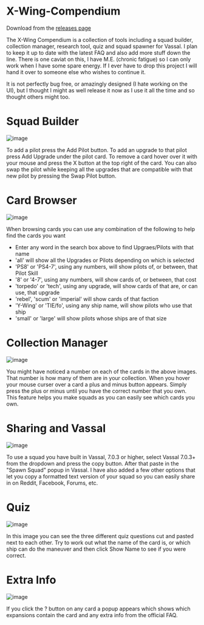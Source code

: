 # X-Wing-Compendium

Download from the [releases page](https://github.com/FaleshSB/X-Wing-Compendium/releases)

The X-Wing Compendium is a collection of tools including a squad builder, collection manager, research tool, quiz and squad spawner for Vassal. I plan to keep it up to date with the latest FAQ and also add more stuff down the line. There is one caviat on this, I have M.E. (chronic fatigue) so I can only work when I have some spare energy. If I ever have to drop this project I will hand it over to someone else who wishes to continue it.

It is not perfectly bug free, or amazingly designed (I hate working on the UI), but I thought I might as well release it now as I use it all the time and so thought others might too.

# Squad Builder

![image](http://i.imgur.com/fxzGVId.jpg)

To add a pilot press the Add Pilot button. To add an upgrade to that pilot press Add Upgrade under the pilot card. To remove a card hover over it with your mouse and press the X button at the top right of the card. You can also swap the pilot while keeping all the upgrades that are compatible with that new pilot by pressing the Swap Pilot button.

# Card Browser

![image](http://i.imgur.com/haaMZbR.jpg)

When browsing cards you can use any combination of the following to help find the cards you want

* Enter any word in the search box above to find Upgraes/Pilots with that name
* 'all' will show all the Upgrades or Pilots depending on which is selected
* 'PS8' or 'PS4-7', using any numbers, will show pilots of, or between, that Pilot Skill
* '8' or '4-7', using any numbers, will show cards of, or between, that cost
* 'torpedo' or 'tech', using any upgrade, will show cards of that are, or can use, that upgrade
* 'rebel', 'scum' or 'imperial' will show cards of that faction
* 'Y-Wing' or 'TIE/fo', using any ship name, will show pilots who use that ship
* 'small' or 'large' will show pilots whose ships are of that size

# Collection Manager

![image](http://i.imgur.com/Wz0MarG.jpg)

You might have noticed a number on each of the cards in the above images. That number is how many of them are in your collection. When you hover your mouse curser over a card a plus and minus button appears. Simply press the plus or minus until you have the correct number that you own. This feature helps you make squads as you can easily see which cards you own.

# Sharing and Vassal

![image](http://i.imgur.com/95zbsY6.jpg)

To use a squad you have built in Vassal, 7.0.3 or higher, select Vassal 7.0.3+ from the dropdown and press the copy button. After that paste in the "Spawn Squad" popup in Vassal. I have also added a few other options that let you copy a formatted text version of your squad so you can easily share in on Reddit, Facebook, Forums, etc.

# Quiz

![image](http://i.imgur.com/399auUU.jpg)

In this image you can see the three different quiz questions cut and pasted next to each other. Try to work out what the name of the card is, or which ship can do the maneuver and then click Show Name to see if you were correct.

# Extra Info

![image](http://i.imgur.com/Cco34Hx.jpg)

If you click the ? button on any card a popup appears which shows which expansions contain the card and any extra info from the official FAQ.
